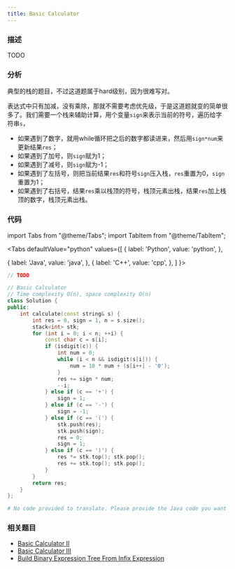 ```yaml
---
title: Basic Calculator
---
```


### 描述

TODO

### 分析

典型的栈的题目，不过这道题属于hard级别，因为很难写对。

表达式中只有加减，没有乘除，那就不需要考虑优先级，于是这道题就变的简单很多了。我们需要一个栈来辅助计算，用个变量`sign`来表示当前的符号，遍历给字符串`s`，

* 如果遇到了数字，就用while循环把之后的数字都读进来，然后用`sign*num`来更新结果`res`；
* 如果遇到了加号，则`sign`赋为1；
* 如果遇到了减号，则`sign`赋为-1；
* 如果遇到了左括号，则把当前结果`res`和符号`sign`压入栈，`res`重置为0，`sign`重置为1；
* 如果遇到了右括号，结果`res`乘以栈顶的符号，栈顶元素出栈，结果`res`加上栈顶的数字，栈顶元素出栈。

### 代码

import Tabs from "@theme/Tabs";
import TabItem from "@theme/TabItem";

<Tabs
defaultValue="python"
values={[
{ label: 'Python', value: 'python', },

{ label: 'Java', value: 'java', },
{ label: 'C++', value: 'cpp', },
]
}>
<TabItem value="java">

```java
// TODO
```

</TabItem>
<TabItem value="cpp">

```cpp
// Basic Calculator
// Time complexity O(n), space complexity O(n)
class Solution {
public:
    int calculate(const string& s) {
        int res = 0, sign = 1, n = s.size();
        stack<int> stk;
        for (int i = 0; i < n; ++i) {
            const char c = s[i];
            if (isdigit(c)) {
                int num = 0;
                while (i < n && isdigit(s[i])) {
                    num = 10 * num + (s[i++] - '0');
                }
                res += sign * num;
                --i;
            } else if (c == '+') {
                sign = 1;
            } else if (c == '-') {
                sign = -1;
            } else if (c == '(') {
                stk.push(res);
                stk.push(sign);
                res = 0;
                sign = 1;
            } else if (c == ')') {
                res *= stk.top(); stk.pop();
                res += stk.top(); stk.pop();
            }
        }
        return res;
    }
};
```

</TabItem>

<TabItem value="python">

```python
# No code provided to translate. Please provide the Java code you want translated to Python.
```

</TabItem>
</Tabs>

### 相关题目

- [Basic Calculator II](basic-calculator-ii.md)
- [Basic Calculator III](basic-calculator-iii.md)
- [Build Binary Expression Tree From Infix Expression](build-binary-expression-tree-from-infix-expression.md)
